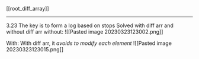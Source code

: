 [[root_diff_array]]
****
3.23
The key is to form  a log based on stops
Solved with diff arr and without diff arr
without:
![[Pasted image 20230323123002.png]]

With:
With diff arr, it _avoids to modify each element_
![[Pasted image 20230323123015.png]]
